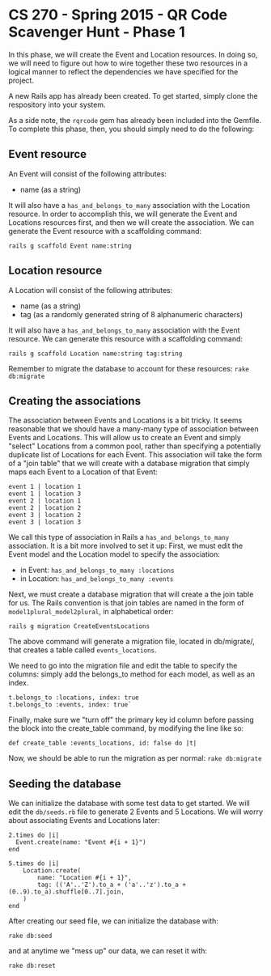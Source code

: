 # CS 270 - Spring 2015 - QR Code Scavenger Hunt - Phase 1

In this phase, we will create the Event and Location resources.  In
doing so, we will need to figure out how to wire together these two
resources in a logical manner to reflect the dependencies we have
specified for the project.

A new Rails app has already been created.  To get started, simply clone
the respository into your system.

As a side note, the `rqrcode` gem has already been included into the
Gemfile.  To complete this phase, then, you should simply need to do the
following:

## Event resource

An Event will consist of the following attributes:

- name (as a string)

It will also have a `has_and_belongs_to_many` association with the
Location resource.  In order to accomplish this, we will generate the
Event and Locations resources first, and then we will create the
association.  We can generate the Event resource with a scaffolding
command:

`rails g scaffold Event name:string`

## Location resource

A Location will consist of the following attributes:

- name (as a string)
- tag (as a randomly generated string of 8 alphanumeric characters)

It will also have a `has_and_belongs_to_many` association with the Event
resource.  We can generate this resource with a scaffolding command:

`rails g scaffold Location name:string tag:string`

Remember to migrate the database to account for these resources: `rake
db:migrate`

## Creating the associations 

The association between Events and Locations is a bit tricky. It seems
reasonable that we should have a many-many type of association between Events
and Locations.  This will allow us to create an Event and simply "select"
Locations from a common pool, rather than specifying a potentially duplicate
list of Locations for each Event.  This association will take the form of a
"join table" that we will create with a database migration that simply maps
each Event to a Location of that Event:

```
event 1 | location 1
event 1 | location 3
event 2 | location 1
event 2 | location 2
event 3 | location 2
event 3 | location 3
```

We call this type of association in Rails a `has_and_belongs_to_many`
association.  It is a bit more involved to set it up: First, we must
edit the Event model and the Location model to specify the association:

+ in Event: `has_and_belongs_to_many :locations` 
+ in Location: `has_and_belongs_to_many :events`

Next, we must create a database migration that will create a the join
table for us.  The Rails convention is that join tables are named in the
form of `model1plural_model2plural`, in alphabetical order:

`rails g migration CreateEventsLocations`

The above command will generate a migration file, located in
db/migrate/, that creates a table called
`events_locations`.

We need to go into the migration file and edit the table to specify the columns: simply add
the belongs_to method for each model, as well as an index.

```
t.belongs_to :locations, index: true
t.belongs_to :events, index: true`
```

Finally, make sure we "turn off" the primary key id column before
passing the block into the create_table command, by modifying the line
like so:

`def create_table :events_locations, id: false do |t|`

Now, we should be able to run the migration as per normal: `rake
db:migrate`

## Seeding the database

We can initialize the database with some test data to get started.  We
will edit the `db/seeds.rb` file to generate 2 Events and 5
Locations.  We will worry about associating Events and Locations later:

```
2.times do |i|
  Event.create(name: "Event #{i + 1}")
end

5.times do |i|
    Location.create(
        name: "Location #{i + 1}",
        tag: (('A'..'Z').to_a + ('a'..'z').to_a + (0..9).to_a).shuffle[0..7].join,
    )
end
```
After creating our seed file, we can initialize the database with:

`rake db:seed`

and at anytime we "mess up" our data, we can reset it with:

`rake db:reset`
